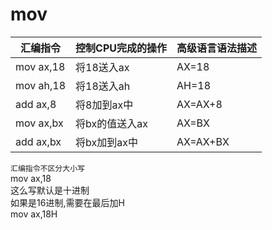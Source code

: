 # mov

| 汇编指令      | 控制CPU完成的操作 | 高级语言语法描述 |
|-----------|------------|----------|
| mov ax,18 | 将18送入ax    | AX=18    |
| mov ah,18 | 将18送入ah    | AH=18    |
| add  ax,8 | 将8加到ax中    | AX=AX+8  |
| mov ax,bx | 将bx的值送入ax  | AX=BX    |
| add ax,bx | 将bx加到ax中   | AX=AX+BX |

`汇编指令不区分大小写`  
mov ax,18  
这么写默认是十进制  
如果是16进制,需要在最后加H  
mov ax,18H  





